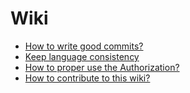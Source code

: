 # Wiki

- [How to write good commits?](https://github.com/pontte/playbook/blob/master/Wiki/articles/how_to_write_good_commits.md)
- [Keep language consistency](https://github.com/pontte/playbook/blob/master/Wiki/articles/keep_language_consistency.md)
- [How to proper use the Authorization?](https://github.com/pontte/playbook/tree/master/Architecture/Torre/Authorization)
- [How to contribute to this wiki?](https://github.com/pontte/playbook/blob/master/Wiki/articles/how_to_contribute.md)
